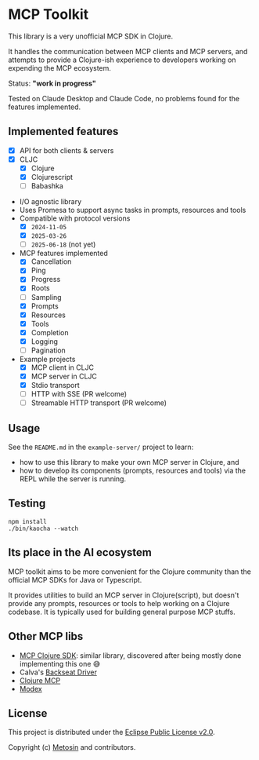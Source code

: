 # MCP Toolkit

This library is a very unofficial MCP SDK in Clojure.

It handles the communication between MCP clients and MCP servers, and attempts to provide
a Clojure-ish experience to developers working on expending the MCP ecosystem.

Status: **"work in progress"**

Tested on Claude Desktop and Claude Code, no problems found for the features implemented.

## Implemented features

- [x] API for both clients & servers
- [x] CLJC
  - [x] Clojure
  - [x] Clojurescript
  - [ ] Babashka
- I/O agnostic library
- Uses Promesa to support async tasks in prompts, resources and tools
- Compatible with protocol versions
  - [x] `2024-11-05`
  - [x] `2025-03-26`
  - [ ] `2025-06-18` (not yet)
- MCP features implemented
  - [x] Cancellation
  - [x] Ping
  - [x] Progress
  - [x] Roots
  - [ ] Sampling
  - [x] Prompts
  - [x] Resources
  - [x] Tools
  - [x] Completion
  - [x] Logging
  - [ ] Pagination
- Example projects
  - [x] MCP client in CLJC
  - [x] MCP server in CLJC
  - [x] Stdio transport
  - [ ] HTTP with SSE (PR welcome)
  - [ ] Streamable HTTP transport (PR welcome)

## Usage

See the `README.md` in the `example-server/` project to learn:
- how to use this library to make your own MCP server in Clojure, and
- how to develop its components (prompts, resources and tools) via the REPL
while the server is running.

## Testing

```shell
npm install
./bin/kaocha --watch
```

## Its place in the AI ecosystem

MCP toolkit aims to be more convenient for the Clojure community than
the official MCP SDKs for Java or Typescript.

It provides utilities to build an MCP server in Clojure(script), but
doesn't provide any prompts, resources or tools to help working on a Clojure codebase.
It is typically used for building general purpose MCP stuffs.

## Other MCP libs

- [MCP Clojure SDK](https://github.com/unravel-team/mcp-clojure-sdk): similar library, discovered after being mostly done implementing this one 😅
- Calva's [Backseat Driver](https://github.com/BetterThanTomorrow/calva-backseat-driver)
- [Clojure MCP](https://github.com/bhauman/clojure-mcp)
- [Modex](https://github.com/theronic/modex)

## License

This project is distributed under the [Eclipse Public License v2.0](LICENSE.txt).

Copyright (c) [Metosin](https://metosin.fi) and contributors.
